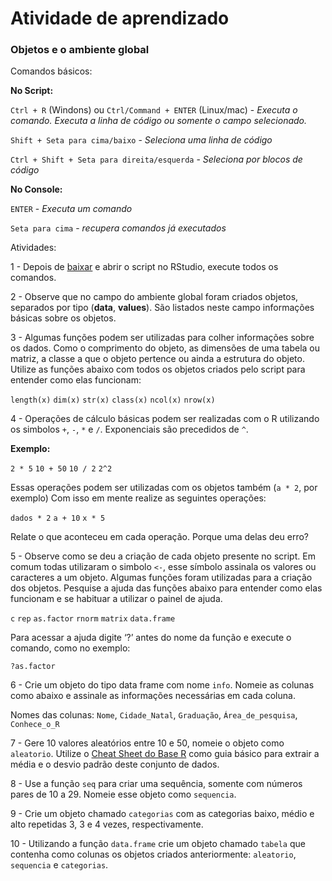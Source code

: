 Atividade de aprendizado
================

### Objetos e o ambiente global

Comandos básicos:

**No Script:**

`Ctrl + R` (Windons) ou `Ctrl/Command + ENTER` (Linux/mac) - *Executa o comando. Executa a linha de código ou somente o campo selecionado.*

`Shift + Seta para cima/baixo` - *Seleciona uma linha de código*

`Ctrl + Shift + Seta para direita/esquerda` - *Seleciona por blocos de código*

**No Console:**

`ENTER` - *Executa um comando*

`Seta para cima` - *recupera comandos já executados*

Atividades:

1 - Depois de [baixar](https://github.com/avrodrigues/avrodrigues.github.io/blob/master/Aula%201/script_inicial.R) e abrir o script no RStudio, execute todos os comandos.

2 - Observe que no campo do ambiente global foram criados objetos, separados por tipo (**data**, **values**). São listados neste campo informações básicas sobre os objetos.

3 - Algumas funções podem ser utilizadas para colher informações sobre os dados. Como o comprimento do objeto, as dimensões de uma tabela ou matriz, a classe a que o objeto pertence ou ainda a estrutura do objeto. Utilize as funções abaixo com todos os objetos criados pelo script para entender como elas funcionam:

`length(x)`
`dim(x)`
`str(x)`
`class(x)` `ncol(x)`
`nrow(x)`

4 - Operações de cálculo básicas podem ser realizadas com o R utilizando os simbolos `+`, `-`, `*` e `/`. Exponenciais são precedidos de `^`.

**Exemplo:**

`2 * 5`
`10 + 50`
`10 / 2`
`2^2`

Essas operações podem ser utilizadas com os objetos também (`a * 2`, por exemplo) Com isso em mente realize as seguintes operações:

`dados * 2`
`a + 10`
`x * 5`

Relate o que aconteceu em cada operação. Porque uma delas deu erro?

5 - Observe como se deu a criação de cada objeto presente no script. Em comum todas utilizaram o simbolo `<-`, esse símbolo assinala os valores ou caracteres a um objeto. Algumas funções foram utilizadas para a criação dos objetos. Pesquise a ajuda das funções abaixo para entender como elas funcionam e se habituar a utilizar o painel de ajuda.

`c`
`rep`
`as.factor`
`rnorm`
`matrix`
`data.frame`

Para acessar a ajuda digite ‘?’ antes do nome da função e execute o comando, como no exemplo:

`?as.factor`

6 - Crie um objeto do tipo data frame com nome `info`. Nomeie as colunas como abaixo e assinale as informações necessárias em cada coluna.

Nomes das colunas: `Nome`, `Cidade_Natal`, `Graduação`, `Área_de_pesquisa`, `Conhece_o_R`

7 - Gere 10 valores aleatórios entre 10 e 50, nomeie o objeto como `aleatorio`. Utilize o [Cheat Sheet do Base R](https://www.rstudio.com/wp-content/uploads/2016/10/r-cheat-sheet-3.pdf) como guia básico para extrair a média e o desvio padrão deste conjunto de dados.

8 - Use a função `seq` para criar uma sequência, somente com números pares de 10 a 29. Nomeie esse objeto como `sequencia`.

9 - Crie um objeto chamado `categorias` com as categorias baixo, médio e alto repetidas 3, 3 e 4 vezes, respectivamente.

10 - Utilizando a função `data.frame` crie um objeto chamado `tabela` que contenha como colunas os objetos criados anteriormente: `aleatorio`, `sequencia` e `categorias`.
